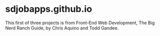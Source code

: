 # sdjobapps.github.io
This first of three projects is from Front-End Web Development, The Big Nerd Ranch Guide, by Chris Aquino and Todd Gandee.
